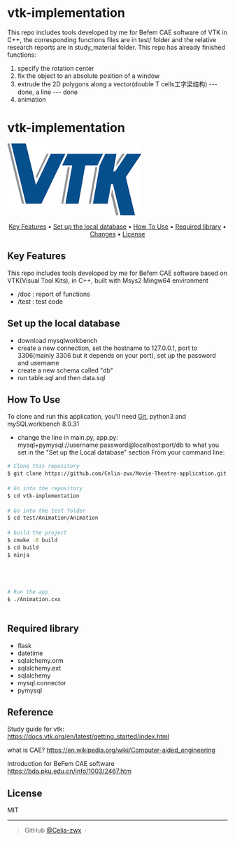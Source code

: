 # vtk-implementation
This repo includes tools developed by me for Befem CAE software of VTK in C++, the corresponding functions files are in test/ folder and the relative research reports are in study_material folder.
This repo has already finished functions:
1. specify the rotation center
2. fix the object to an absolute position of a window
3. extrude the 2D polygons along a vector(double T cells工字梁结构) --- done, a line --- done
4. animation
# vtk-implementation

<img src="/vtk_logo.png" alt="Alt text" title="VTK">

<p align="center">
  <a href="#key-features">Key Features</a> •
  <a href="#set-up-the-local-database">Set up the local database</a> •
  <a href="#how-to-use">How To Use</a> •
  <a href="#required-library">Required library</a> •
  <a href="#changes">Changes</a> •
  <a href="#license">License</a>
</p>



## Key Features

This repo includes tools developed by me for Befem CAE software based on VTK(Visual Tool Kits), in C++, built with Msys2 Mingw64 environment

* /doc : report of functions
* /test : test code

## Set up the local database
* download mysqlworkbench
* create a new connection, set the hostname to 127.0.0.1, port to 3306(mainly 3306 but it depends on your port), set up the password and username
* create a new schema called "db"
* run table.sql and then data.sql

## How To Use

To clone and run this application, you'll need [Git](https://git-scm.com), python3 and mySQLworkbench 8.0.31

* change the line in main.py, app.py: mysql+pymysql://username:password@localhost:port/db to what you set in the "Set up the Local database" section
From your command line:

```bash
# Clone this repository
$ git clone https://github.com/Celia-zwx/Movie-Theatre-application.git

# Go into the repository
$ cd vtk-implementation

# Go into the test folder
$ cd test/Animation/Animation

# build the project
$ cmake -B build
$ cd build
$ ninja




# Run the app
$ ./Animation.cxx



```



## Required library
* flask 
* datetime
* sqlalchemy.orm
* sqlalchemy.ext
* sqlalchemy
* mysql.connector
* pymysql

## Reference
 Study guide for vtk:
https://docs.vtk.org/en/latest/getting_started/index.html

 what is CAE?
https://en.wikipedia.org/wiki/Computer-aided_engineering

 Introduction for BeFem CAE software
https://bda.pku.edu.cn/info/1003/2467.htm


## License

MIT

---

> GitHub [@Celia-zwx](https://github.com/Celia-zwx) &nbsp;&middot;&nbsp;


